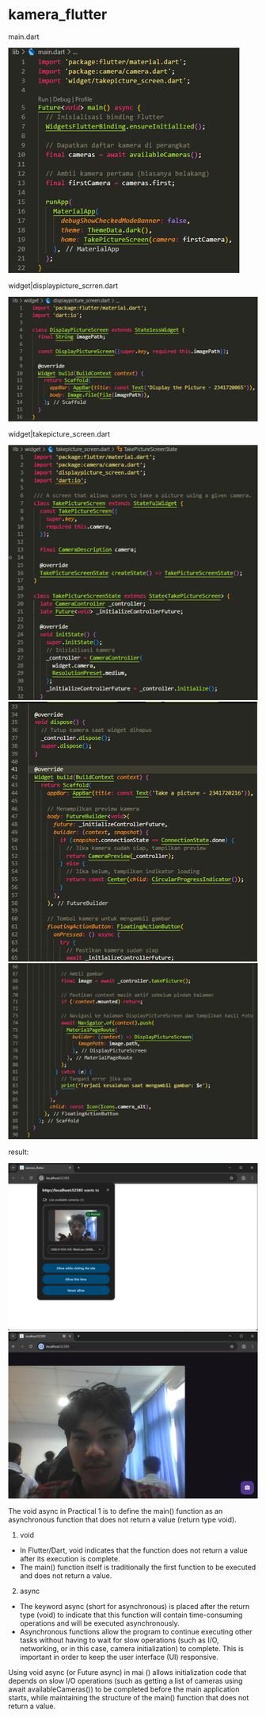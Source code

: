 # kamera_flutter

main.dart

![img](img/main.png)

widget|displaypicture_scrren.dart

![img](img/displaypicture_screen.png)

widget|takepicture_screen.dart

![img](img/takepicture_screen-1.png)
![img](img/takepicture_screen-2.png)
![img](img/takepicture_screen-3.png)

result:

![img](img/result-1.png)
![img](img/result-2.png)

The void async in Practical 1 is to define the main() function as an asynchronous function that does not return a value (return type void).
1. void
- In Flutter/Dart, void indicates that the function does not return a value after its execution is complete.
- The main() function itself is traditionally the first function to be executed and does not return a value.
2. async
- The keyword async (short for asynchronous) is placed after the return type (void) to indicate that this function will contain time-consuming operations and will be executed asynchronously.
- Asynchronous functions allow the program to continue executing other tasks without having to wait for slow operations (such as I/O, networking, or in this case, camera initialization) to complete. This is important in order to keep the user interface (UI) responsive.

Using void async (or Future<void> async) in mai () allows initialization code that depends on slow I/O operations (such as getting a list of cameras using await availableCameras()) to be completed before the main application starts, while maintaining the structure of the main() function that does not return a value.
